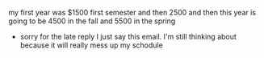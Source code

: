 my first year was $1500 first semester and then 2500 and then this year is going to be 4500 in the fall and 5500 in the spring

- sorry for the late reply I just say this email. I'm still thinking about because it will really mess up my schodule